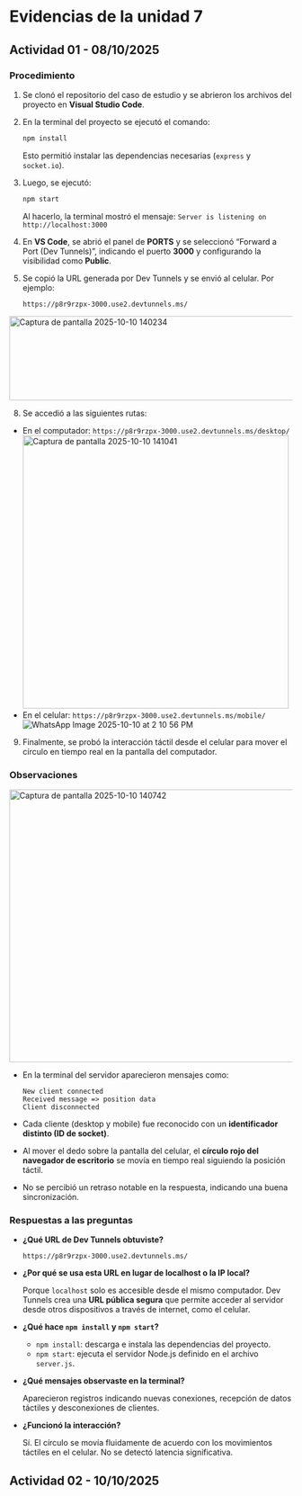 # Evidencias de la unidad 7

## Actividad 01 - 08/10/2025

### Procedimiento

1. Se clonó el repositorio del caso de estudio y se abrieron los archivos del proyecto en **Visual Studio Code**.
2. En la terminal del proyecto se ejecutó el comando:

   ```bash
   npm install
   ```

   Esto permitió instalar las dependencias necesarias (`express` y `socket.io`).
   
4. Luego, se ejecutó:

   ```bash
   npm start
   ```

   Al hacerlo, la terminal mostró el mensaje:
   `Server is listening on http://localhost:3000`
   
6. En **VS Code**, se abrió el panel de **PORTS** y se seleccionó “Forward a Port (Dev Tunnels)”, indicando el puerto **3000** y configurando la visibilidad como **Public**.
7. Se copió la URL generada por Dev Tunnels y se envió al celular.
   Por ejemplo:

   ```
   https://p8r9rzpx-3000.use2.devtunnels.ms/
   ```
<img width="1414" height="150" alt="Captura de pantalla 2025-10-10 140234" src="https://github.com/user-attachments/assets/8f5e9210-0c6f-4efa-aa6f-b459fdf2cb44" />

8. Se accedió a las siguientes rutas:

  - En el computador: `https://p8r9rzpx-3000.use2.devtunnels.ms/desktop/`
     <img width="473" height="486" alt="Captura de pantalla 2025-10-10 141041" src="https://github.com/user-attachments/assets/a7daf069-42e9-457b-a99a-90fe780ffb72" />
- En el celular: `https://p8r9rzpx-3000.use2.devtunnels.ms/mobile/`
     ![WhatsApp Image 2025-10-10 at 2 10 56 PM](https://github.com/user-attachments/assets/d05e2363-84ec-4961-896a-ff0512faec55)

9. Finalmente, se probó la interacción táctil desde el celular para mover el círculo en tiempo real en la pantalla del computador.

### Observaciones

<img width="748" height="485" alt="Captura de pantalla 2025-10-10 140742" src="https://github.com/user-attachments/assets/8cc58ced-fd8e-4039-a4d7-1737b82d4444" />

- En la terminal del servidor aparecieron mensajes como:

  ```
  New client connected
  Received message => position data
  Client disconnected
  ```
- Cada cliente (desktop y mobile) fue reconocido con un **identificador distinto (ID de socket)**.
- Al mover el dedo sobre la pantalla del celular, el **círculo rojo del navegador de escritorio** se movía en tiempo real siguiendo la posición táctil.
- No se percibió un retraso notable en la respuesta, indicando una buena sincronización.

### Respuestas a las preguntas

- **¿Qué URL de Dev Tunnels obtuviste?**
  
  `https://p8r9rzpx-3000.use2.devtunnels.ms/`

- **¿Por qué se usa esta URL en lugar de localhost o la IP local?**
  
  Porque `localhost` solo es accesible desde el mismo computador. Dev Tunnels crea una **URL pública segura** que permite acceder al servidor desde otros dispositivos a través de internet, como el celular.

- **¿Qué hace `npm install` y `npm start`?**

  - `npm install`: descarga e instala las dependencias del proyecto.
  - `npm start`: ejecuta el servidor Node.js definido en el archivo `server.js`.

- **¿Qué mensajes observaste en la terminal?**
  
  Aparecieron registros indicando nuevas conexiones, recepción de datos táctiles y desconexiones de clientes.

- **¿Funcionó la interacción?**
  
  Sí. El círculo se movía fluidamente de acuerdo con los movimientos táctiles en el celular. No se detectó latencia significativa.

## Actividad 02 - 10/10/2025


